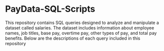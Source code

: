 # PayData-SQL-Scripts
This repository contains SQL queries designed to analyze and manipulate a dataset called salaries. The dataset includes information about employee names, job titles, base pay, overtime pay, other types of pay, and total pay benefits. Below are the descriptions of each query included in this repository
